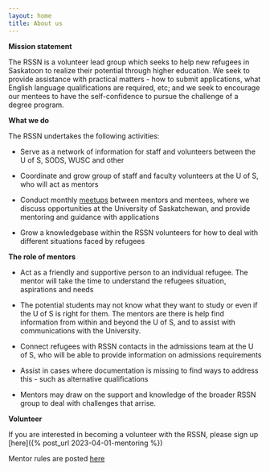 ```yaml
---
layout: home
title: About us
---
```


**Mission statement**

The RSSN is a volunteer lead group which seeks to help new refugees in Saskatoon to realize their potential through higher education. We seek to provide assistance with practical matters - how to submit applications, what English language qualifications are required, etc; and we seek to encourage our mentees to have the self-confidence to pursue the challenge of a degree program.

**What we do**

The RSSN undertakes the following activities:

* Serve as a network of information for staff and volunteers between the U of S, SODS, WUSC and other 

* Coordinate and grow group of staff and faculty volunteers at the U of S, who will act as mentors

* Conduct monthly [meetups](meetups) between mentors and mentees, where we discuss opportunities at the University of Saskatchewan, and provide mentoring and guidance with applications

* Grow a knowledgebase within the RSSN volunteers for how to deal with different situations faced by refugees

**The role of mentors**

* Act as a friendly and supportive person to an individual refugee. The mentor will take the time to understand the refugees situation, aspirations and needs

* The potential students may not know what they want to study or even if the U of S is right for them. The mentors are there is help find information from within and beyond the U of S, and to assist with communications with the University.

* Connect refugees with RSSN contacts in the admissions team at the U of S, who will be able to provide information on admissions requirements

* Assist in cases where documentation is missing to find ways to address this - such as alternative qualifications 

* Mentors may draw on the support and knowledge of the broader RSSN group to deal with challenges that arrise.

**Volunteer**

If you are interested in becoming a volunteer with the RSSN, please sign up [here]({% post_url 2023-04-01-mentoring %})

Mentor rules are posted [here](rules)


